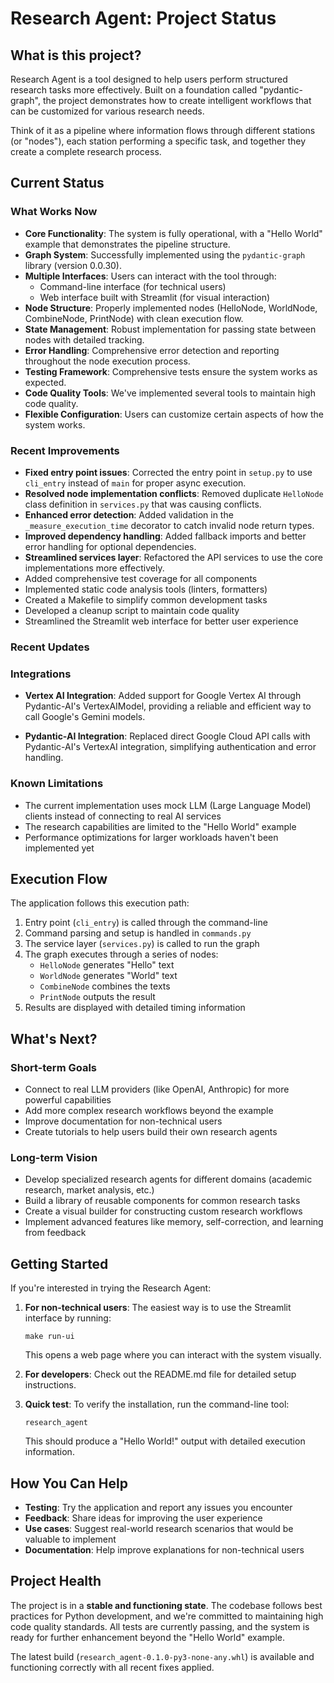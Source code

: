 # Research Agent: Project Status

## What is this project?

Research Agent is a tool designed to help users perform structured research tasks more effectively. Built on a foundation called "pydantic-graph", the project demonstrates how to create intelligent workflows that can be customized for various research needs.

Think of it as a pipeline where information flows through different stations (or "nodes"), each station performing a specific task, and together they create a complete research process.

## Current Status

### What Works Now

- **Core Functionality**: The system is fully operational, with a "Hello World" example that demonstrates the pipeline structure.
- **Graph System**: Successfully implemented using the `pydantic-graph` library (version 0.0.30).
- **Multiple Interfaces**: Users can interact with the tool through:
  - Command-line interface (for technical users)
  - Web interface built with Streamlit (for visual interaction)
- **Node Structure**: Properly implemented nodes (HelloNode, WorldNode, CombineNode, PrintNode) with clean execution flow.
- **State Management**: Robust implementation for passing state between nodes with detailed tracking.
- **Error Handling**: Comprehensive error detection and reporting throughout the node execution process.
- **Testing Framework**: Comprehensive tests ensure the system works as expected.
- **Code Quality Tools**: We've implemented several tools to maintain high code quality.
- **Flexible Configuration**: Users can customize certain aspects of how the system works.

### Recent Improvements

- **Fixed entry point issues**: Corrected the entry point in `setup.py` to use `cli_entry` instead of `main` for proper async execution.
- **Resolved node implementation conflicts**: Removed duplicate `HelloNode` class definition in `services.py` that was causing conflicts.
- **Enhanced error detection**: Added validation in the `_measure_execution_time` decorator to catch invalid node return types.
- **Improved dependency handling**: Added fallback imports and better error handling for optional dependencies.
- **Streamlined services layer**: Refactored the API services to use the core implementations more effectively.
- Added comprehensive test coverage for all components
- Implemented static code analysis tools (linters, formatters)
- Created a Makefile to simplify common development tasks
- Developed a cleanup script to maintain code quality
- Streamlined the Streamlit web interface for better user experience

### Recent Updates

### Integrations

- **Vertex AI Integration**: Added support for Google Vertex AI through Pydantic-AI's VertexAIModel, providing a reliable and efficient way to call Google's Gemini models.

- **Pydantic-AI Integration**: Replaced direct Google Cloud API calls with Pydantic-AI's VertexAI integration, simplifying authentication and error handling.

### Known Limitations

- The current implementation uses mock LLM (Large Language Model) clients instead of connecting to real AI services
- The research capabilities are limited to the "Hello World" example
- Performance optimizations for larger workloads haven't been implemented yet

## Execution Flow

The application follows this execution path:
1. Entry point (`cli_entry`) is called through the command-line
2. Command parsing and setup is handled in `commands.py`
3. The service layer (`services.py`) is called to run the graph
4. The graph executes through a series of nodes:
   - `HelloNode` generates "Hello" text
   - `WorldNode` generates "World" text
   - `CombineNode` combines the texts
   - `PrintNode` outputs the result
5. Results are displayed with detailed timing information

## What's Next?

### Short-term Goals

- Connect to real LLM providers (like OpenAI, Anthropic) for more powerful capabilities
- Add more complex research workflows beyond the example
- Improve documentation for non-technical users
- Create tutorials to help users build their own research agents

### Long-term Vision

- Develop specialized research agents for different domains (academic research, market analysis, etc.)
- Build a library of reusable components for common research tasks
- Create a visual builder for constructing custom research workflows
- Implement advanced features like memory, self-correction, and learning from feedback

## Getting Started

If you're interested in trying the Research Agent:

1. **For non-technical users**: The easiest way is to use the Streamlit interface by running:
   ```
   make run-ui
   ```
   This opens a web page where you can interact with the system visually.

2. **For developers**: Check out the README.md file for detailed setup instructions.

3. **Quick test**: To verify the installation, run the command-line tool:
   ```
   research_agent
   ```
   This should produce a "Hello World!" output with detailed execution information.

## How You Can Help

- **Testing**: Try the application and report any issues you encounter
- **Feedback**: Share ideas for improving the user experience
- **Use cases**: Suggest real-world research scenarios that would be valuable to implement
- **Documentation**: Help improve explanations for non-technical users

## Project Health

The project is in a **stable and functioning state**. The codebase follows best practices for Python development, and we're committed to maintaining high code quality standards. All tests are currently passing, and the system is ready for further enhancement beyond the "Hello World" example.

The latest build (`research_agent-0.1.0-py3-none-any.whl`) is available and functioning correctly with all recent fixes applied. 